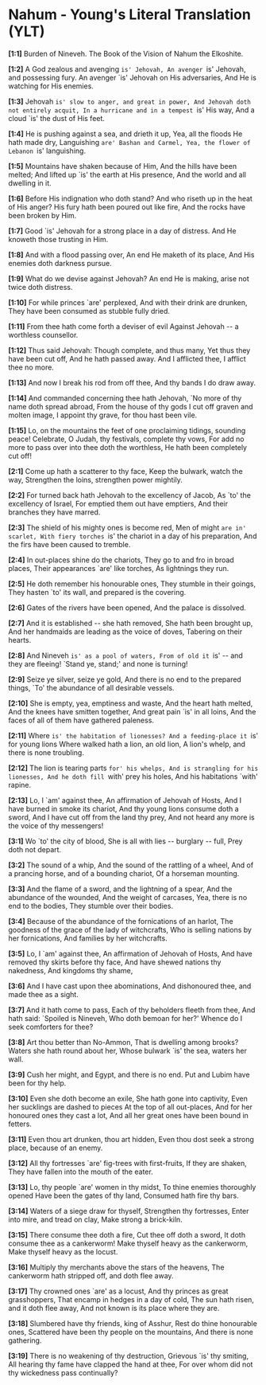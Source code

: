 # Nahum - Young's Literal Translation (YLT)

**[1:1]** Burden of Nineveh. The Book of the Vision of Nahum the Elkoshite.

**[1:2]** A God zealous and avenging `is' Jehovah, An avenger `is' Jehovah, and possessing fury. An avenger `is' Jehovah on His adversaries, And He is watching for His enemies.

**[1:3]** Jehovah `is' slow to anger, and great in power, And Jehovah doth not entirely acquit, In a hurricane and in a tempest `is' His way, And a cloud `is' the dust of His feet.

**[1:4]** He is pushing against a sea, and drieth it up, Yea, all the floods He hath made dry, Languishing `are' Bashan and Carmel, Yea, the flower of Lebanon `is' languishing.

**[1:5]** Mountains have shaken because of Him, And the hills have been melted; And lifted up `is' the earth at His presence, And the world and all dwelling in it.

**[1:6]** Before His indignation who doth stand? And who riseth up in the heat of His anger? His fury hath been poured out like fire, And the rocks have been broken by Him.

**[1:7]** Good `is' Jehovah for a strong place in a day of distress. And He knoweth those trusting in Him.

**[1:8]** And with a flood passing over, An end He maketh of its place, And His enemies doth darkness pursue.

**[1:9]** What do we devise against Jehovah? An end He is making, arise not twice doth distress.

**[1:10]** For while princes `are' perplexed, And with their drink are drunken, They have been consumed as stubble fully dried.

**[1:11]** From thee hath come forth a deviser of evil Against Jehovah -- a worthless counsellor.

**[1:12]** Thus said Jehovah: Though complete, and thus many, Yet thus they have been cut off, And he hath passed away. And I afflicted thee, I afflict thee no more.

**[1:13]** And now I break his rod from off thee, And thy bands I do draw away.

**[1:14]** And commanded concerning thee hath Jehovah, `No more of thy name doth spread abroad, From the house of thy gods I cut off graven and molten image, I appoint thy grave, for thou hast been vile.

**[1:15]** Lo, on the mountains the feet of one proclaiming tidings, sounding peace! Celebrate, O Judah, thy festivals, complete thy vows, For add no more to pass over into thee doth the worthless, He hath been completely cut off!

**[2:1]** Come up hath a scatterer to thy face, Keep the bulwark, watch the way, Strengthen the loins, strengthen power mightily.

**[2:2]** For turned back hath Jehovah to the excellency of Jacob, As `to' the excellency of Israel, For emptied them out have emptiers, And their branches they have marred.

**[2:3]** The shield of his mighty ones is become red, Men of might `are in' scarlet, With fiery torches `is' the chariot in a day of his preparation, And the firs have been caused to tremble.

**[2:4]** In out-places shine do the chariots, They go to and fro in broad places, Their appearances `are' like torches, As lightnings they run.

**[2:5]** He doth remember his honourable ones, They stumble in their goings, They hasten `to' its wall, and prepared is the covering.

**[2:6]** Gates of the rivers have been opened, And the palace is dissolved.

**[2:7]** And it is established -- she hath removed, She hath been brought up, And her handmaids are leading as the voice of doves, Tabering on their hearts.

**[2:8]** And Nineveh `is' as a pool of waters, From of old it `is' -- and they are fleeing! `Stand ye, stand;' and none is turning!

**[2:9]** Seize ye silver, seize ye gold, And there is no end to the prepared things, `To' the abundance of all desirable vessels.

**[2:10]** She is empty, yea, emptiness and waste, And the heart hath melted, And the knees have smitten together, And great pain `is' in all loins, And the faces of all of them have gathered paleness.

**[2:11]** Where `is' the habitation of lionesses? And a feeding-place it `is' for young lions Where walked hath a lion, an old lion, A lion's whelp, and there is none troubling.

**[2:12]** The lion is tearing parts `for' his whelps, And is strangling for his lionesses, And he doth fill `with' prey his holes, And his habitations `with' rapine.

**[2:13]** Lo, I `am' against thee, An affirmation of Jehovah of Hosts, And I have burned in smoke its chariot, And thy young lions consume doth a sword, And I have cut off from the land thy prey, And not heard any more is the voice of thy messengers!

**[3:1]** Wo `to' the city of blood, She is all with lies -- burglary -- full, Prey doth not depart.

**[3:2]** The sound of a whip, And the sound of the rattling of a wheel, And of a prancing horse, and of a bounding chariot, Of a horseman mounting.

**[3:3]** And the flame of a sword, and the lightning of a spear, And the abundance of the wounded, And the weight of carcases, Yea, there is no end to the bodies, They stumble over their bodies.

**[3:4]** Because of the abundance of the fornications of an harlot, The goodness of the grace of the lady of witchcrafts, Who is selling nations by her fornications, And families by her witchcrafts.

**[3:5]** Lo, I `am' against thee, An affirmation of Jehovah of Hosts, And have removed thy skirts before thy face, And have shewed nations thy nakedness, And kingdoms thy shame,

**[3:6]** And I have cast upon thee abominations, And dishonoured thee, and made thee as a sight.

**[3:7]** And it hath come to pass, Each of thy beholders fleeth from thee, And hath said: `Spoiled is Nineveh, Who doth bemoan for her?' Whence do I seek comforters for thee?

**[3:8]** Art thou better than No-Ammon, That is dwelling among brooks? Waters she hath round about her, Whose bulwark `is' the sea, waters her wall.

**[3:9]** Cush her might, and Egypt, and there is no end. Put and Lubim have been for thy help.

**[3:10]** Even she doth become an exile, She hath gone into captivity, Even her sucklings are dashed to pieces At the top of all out-places, And for her honoured ones they cast a lot, And all her great ones have been bound in fetters.

**[3:11]** Even thou art drunken, thou art hidden, Even thou dost seek a strong place, because of an enemy.

**[3:12]** All thy fortresses `are' fig-trees with first-fruits, If they are shaken, They have fallen into the mouth of the eater.

**[3:13]** Lo, thy people `are' women in thy midst, To thine enemies thoroughly opened Have been the gates of thy land, Consumed hath fire thy bars.

**[3:14]** Waters of a siege draw for thyself, Strengthen thy fortresses, Enter into mire, and tread on clay, Make strong a brick-kiln.

**[3:15]** There consume thee doth a fire, Cut thee off doth a sword, It doth consume thee as a cankerworm! Make thyself heavy as the cankerworm, Make thyself heavy as the locust.

**[3:16]** Multiply thy merchants above the stars of the heavens, The cankerworm hath stripped off, and doth flee away.

**[3:17]** Thy crowned ones `are' as a locust, And thy princes as great grasshoppers, That encamp in hedges in a day of cold, The sun hath risen, and it doth flee away, And not known is its place where they are.

**[3:18]** Slumbered have thy friends, king of Asshur, Rest do thine honourable ones, Scattered have been thy people on the mountains, And there is none gathering.

**[3:19]** There is no weakening of thy destruction, Grievous `is' thy smiting, All hearing thy fame have clapped the hand at thee, For over whom did not thy wickedness pass continually?
